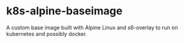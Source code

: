 # k8s-alpine-baseimage

A custom base image built with Alpine Linux and s6-overlay to run on kubernetes and possibly docker.
